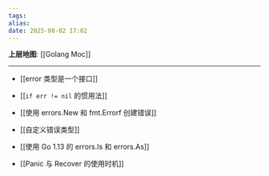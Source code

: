 ```yaml
---
tags: 
alias: 
date: 2025-08-02 17:02
---
```


**上层地图**: [[Golang Moc]]

---

- [[error 类型是一个接口]]

- [[`if err != nil` 的惯用法]]

- [[使用 errors.New 和 fmt.Errorf 创建错误]]

- [[自定义错误类型]]

- [[使用 Go 1.13 的 errors.Is 和 errors.As]]

- [[Panic 与 Recover 的使用时机]]